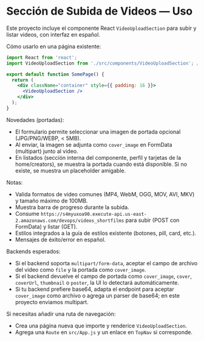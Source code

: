 # Sección de Subida de Videos — Uso

Este proyecto incluye el componente React `VideoUploadSection` para subir y listar videos, con interfaz en español.

Cómo usarlo en una página existente:

```jsx
import React from 'react';
import VideoUploadSection from './src/components/VideoUploadSection'; // o desde components/index.js

export default function SomePage() {
  return (
    <div className="container" style={{ padding: 16 }}>
      <VideoUploadSection />
    </div>
  );
}
```

Novedades (portadas):
- El formulario permite seleccionar una imagen de portada opcional (JPG/PNG/WEBP, < 5MB).
- Al enviar, la imagen se adjunta como `cover_image` en FormData (multipart) junto al video.
- En listados (sección interna del componente, perfil y tarjetas de la home/creators), se muestra la portada cuando está disponible. Si no existe, se muestra un placeholder amigable.

Notas:
- Valida formatos de video comunes (MP4, WebM, OGG, MOV, AVI, MKV) y tamaño máximo de 100MB.
- Muestra barra de progreso durante la subida.
- Consume `https://s4myuxoa90.execute-api.us-east-2.amazonaws.com/devops/videos_shortfilms` para subir (POST con FormData) y listar (GET).
- Estilos integrados a la guía de estilos existente (botones, pill, card, etc.).
- Mensajes de éxito/error en español.

Backends esperados:
- Si el backend soporta `multipart/form-data`, aceptar el campo de archivo del video como `file` y la portada como `cover_image`.
- Si el backend devuelve el campo de portada como `cover_image`, `cover`, `coverUrl`, `thumbnail` o `poster`, la UI lo detectará automáticamente.
- Si tu backend prefiere base64, adapta el endpoint para aceptar `cover_image` como archivo o agrega un parser de base64; en este proyecto enviamos multipart.

Si necesitas añadir una ruta de navegación:
- Crea una página nueva que importe y renderice `VideoUploadSection`.
- Agrega una `Route` en `src/App.js` y un enlace en `TopNav` si corresponde.
